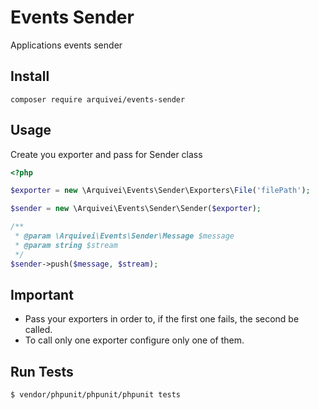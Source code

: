 # Events Sender
Applications events sender

## Install

    composer require arquivei/events-sender
    
## Usage

Create you exporter and pass for Sender class

```php
<?php

$exporter = new \Arquivei\Events\Sender\Exporters\File('filePath');

$sender = new \Arquivei\Events\Sender\Sender($exporter);

/**
 * @param \Arquivei\Events\Sender\Message $message
 * @param string $stream
 */
$sender->push($message, $stream);
```

## Important

- Pass your exporters in order to, if the first one fails, the second be called.
- To call only one exporter configure only one of them.

## Run Tests

`$ vendor/phpunit/phpunit/phpunit tests`
